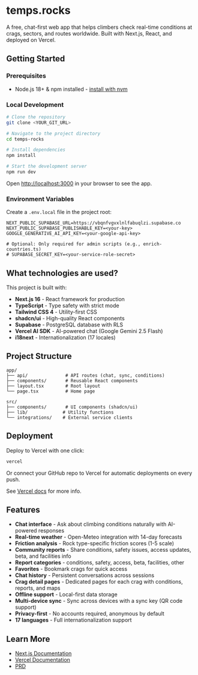 # temps.rocks

A free, chat-first web app that helps climbers check real-time conditions at crags, sectors, and routes worldwide. Built with Next.js, React, and deployed on Vercel.

## Getting Started

### Prerequisites

- Node.js 18+ & npm installed - [install with nvm](https://github.com/nvm-sh/nvm#installing-and-updating)

### Local Development

```sh
# Clone the repository
git clone <YOUR_GIT_URL>

# Navigate to the project directory
cd temps-rocks

# Install dependencies
npm install

# Start the development server
npm run dev
```

Open [http://localhost:3000](http://localhost:3000) in your browser to see the app.

### Environment Variables

Create a `.env.local` file in the project root:

```env
NEXT_PUBLIC_SUPABASE_URL=https://vbqnfvgvxlnlfabuqlzi.supabase.co
NEXT_PUBLIC_SUPABASE_PUBLISHABLE_KEY=<your-key>
GOOGLE_GENERATIVE_AI_API_KEY=<your-google-api-key>

# Optional: Only required for admin scripts (e.g., enrich-countries.ts)
# SUPABASE_SECRET_KEY=<your-service-role-secret>
```

## What technologies are used?

This project is built with:

- **Next.js 16** - React framework for production
- **TypeScript** - Type safety with strict mode
- **Tailwind CSS 4** - Utility-first CSS
- **shadcn/ui** - High-quality React components
- **Supabase** - PostgreSQL database with RLS
- **Vercel AI SDK** - AI-powered chat (Google Gemini 2.5 Flash)
- **i18next** - Internationalization (17 locales)

## Project Structure

```
app/
├── api/              # API routes (chat, sync, conditions)
├── components/       # Reusable React components
├── layout.tsx        # Root layout
└── page.tsx          # Home page

src/
├── components/       # UI components (shadcn/ui)
├── lib/             # Utility functions
└── integrations/    # External service clients
```

## Deployment

Deploy to Vercel with one click:

```sh
vercel
```

Or connect your GitHub repo to Vercel for automatic deployments on every push.

See [Vercel docs](https://vercel.com/docs) for more info.

## Features

- **Chat interface** - Ask about climbing conditions naturally with AI-powered responses
- **Real-time weather** - Open-Meteo integration with 14-day forecasts
- **Friction analysis** - Rock type-specific friction scores (1-5 scale)
- **Community reports** - Share conditions, safety issues, access updates, beta, and facilities info
- **Report categories** - conditions, safety, access, beta, facilities, other
- **Favorites** - Bookmark crags for quick access
- **Chat history** - Persistent conversations across sessions
- **Crag detail pages** - Dedicated pages for each crag with conditions, reports, and maps
- **Offline support** - Local-first data storage
- **Multi-device sync** - Sync across devices with a sync key (QR code support)
- **Privacy-first** - No accounts required, anonymous by default
- **17 languages** - Full internationalization support

## Learn More

- [Next.js Documentation](https://nextjs.org/docs)
- [Vercel Documentation](https://vercel.com/docs)
- [PRD](./docs/PRD.md)
